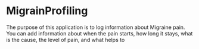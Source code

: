# MigrainProfiling
The purpose of this application is to log information about Migraine pain. You can add information about when the pain starts, how long it stays, what is the cause, the level of pain, and what helps to 
